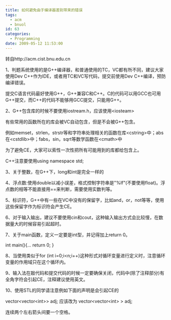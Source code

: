 ```yaml
---
title: 如何避免由于编译器差别带来的错误
tags:
  - acm
  - bnuol
id: 63
categories:
  - Programming
date: 2009-05-12 11:53:00
---
```


转自http://acm.cist.bnu.edu.cn

1、判题系统使用的是G++编译器，和普通使用的TC，VC都有所不同，建议大家使用Dev C++作为IDE，或者用TC和VC写代码，提交前使用Dev C++编译，预防编译错误。

提交C语言代码最好使用G++，G++兼容C和C++。C的代码可以用GCC也可用G++提交，而C++的代码不能够用GCC提交，只能用G++。

<!--more-->

2、G++包含库的时候不要使用iostream.h，应该使用&lt;iosteam&gt;

有些常用的函数所在的库会被VC自动包含，但是不会被G++包含。

例如memset，strlen，strstr等和字符串处理相关的函数在库&lt;cstring&gt;中；abs在&lt;cstdlib&gt;中；fabs，sin，sqrt等数学函数在&lt;cmath&gt;中

为了避免CE，大家可以索性一次性把所有可能用到的库都给包含上。

C++注意要使用using namespace std;

3、关于整数，在G++下，long和int是完全一样的

4、浮点数:使用double以减小误差，格式控制字符串是"%lf"(不要使用float)。浮点数的相等不能直接用==来判断，需要使用实数判等。

5、标识符，G++中有一些在VC中没有的保留字，比如and，or，not等等，使用这些保留字作为标识符会产生CE。

6、对于输入输出，建议不要使用cin和cout，这种输入输出方式会比较慢，在数据量大的时候容易引起超时。

7、关于main函数，定义一定要是int型，并记得加上return 0。

int main(){... return 0; }

8、当使用类似于for (int i=0;i&lt;n;i++)这种形式对循环变量进行定义时，注意循环变量的作用域只在这个循环内。

9、输入法在敲代码和提交代码的时候一定要确保关闭，代码中(除了注释部分)有全角字符会引起CE，注释建议使用英文。

10、使用STL的同学请注意例如下面的声明是会引起CE的

vector&lt;vector&lt;int&gt;&gt; adj; 应该改为 vector&lt;vector&lt;int&gt; &gt; adj;

连续两个左右箭头间要一个空格。